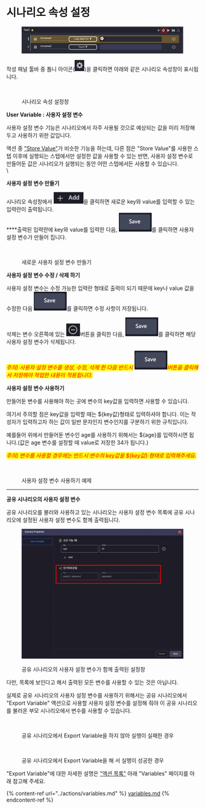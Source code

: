 # 시나리오 속성 설정

<figure><img src="../.gitbook/assets/image (212).png" alt=""><figcaption></figcaption></figure>



작성 패널 툴바 중 톱니 아이콘(<img src="../.gitbook/assets/image (117).png" alt="" data-size="line">)을 클릭하면 아래와 같은 시나리오 속성창이 표시됩니다.

<figure><img src="../.gitbook/assets/스크린샷 2022-09-26 오후 3.10.16 (1).png" alt=""><figcaption><p>시나리오 속성 설정창</p></figcaption></figure>

**User Variable : 사용자 설정 변수**

사용자 설정 변수 기능은 시나리오에서 자주 사용될 것으로 예상되는 값을 미리 저장해 두고 사용하기 위한 값입니다.

액션 중 ["Store Value"](../actions/variables.md#store-value)가 비슷한 기능을 하는데, 다른 점은 "Store Value"를 사용한 스텝 이후에 실행되는 스텝에서만 설정한 값을 사용할 수 있는 반면, 사용자 설정 변수로 만들어둔 값은 시나리오가 실행되는 동안 어떤 스텝에서든 사용할 수 있습니다. \
\


**사용자 설정 변수 만들기**

시나리오 속성창에서 <img src="../.gitbook/assets/image (207).png" alt="" data-size="line">을 클릭하면 새로운 key와 value를 입력할 수 있는 입력란이 출력됩니다.\
****출력된 입력란에 key와 value를 입력한 다음, <img src="../.gitbook/assets/image (218).png" alt="" data-size="line">를 클릭하면 사용자 설정 변수가 만들어 집니다.

<figure><img src="../.gitbook/assets/스크린샷 2022-09-26 오후 3.11.18.png" alt=""><figcaption><p>새로운 사용자 설정 변수 만들기</p></figcaption></figure>



**사용자 설정 변수 수정 / 삭제 하기**

사용자 설정 변수는 수정 가능한 입력란 형태로 출력이 되기 때문에 key나 value 값을 수정한 다음 <img src="../.gitbook/assets/image (218).png" alt="" data-size="line">를 클릭하면 수정 사항이 저장됩니다.

삭제는 변수 오른쪽에 있는 <img src="../.gitbook/assets/image (175).png" alt="" data-size="line">버튼을 클릭한 다음, <img src="../.gitbook/assets/image (218).png" alt="" data-size="line">를 클릭하면 해당 사용자 설정 변수가 삭제됩니다.

_<mark style="color:red;">주의) 사용자 설정 변수를 생성, 수정, 삭제 한 다음 반드시</mark>_ <img src="../.gitbook/assets/image (218).png" alt="" data-size="line">_<mark style="color:red;">버튼을 클릭해서 저장해야 작업한 내용이 적용됩니다.</mark>_



**사용자 설정 변수 사용하기**

만들어둔 변수를 사용해야 하는 곳에 변수의 key값을 입력하면 사용할 수 있습니다.

여기서 주의할 점은 key값을 입력할 때는 ${key값}형태로 입력하셔야 합니다. 이는 작성자가 입력하고자 하는 값이 일반 문자인지 변수인지를 구분하기 위한 규칙입니다.

예를들어 위에서 만들어둔 변수인 age를 사용하기 위해서는 ${age}를 입력하시면 됩니다.(값은 age 변수를 설정할 때 value로 저장한 34가 됩니다.)

_<mark style="color:red;">주의) 변수를 사용할 경우에는 반드시 변수의 key값을 ${key값} 형태로 입력해주세요.</mark>_

<figure><img src="../.gitbook/assets/스크린샷 2022-10-25 오후 3.44.58.png" alt=""><figcaption><p>사용자 설정 변수 사용하기 예제</p></figcaption></figure>

****

**공유 시나리오의 사용자 설정 변수**

공유 시나리오를 불러와 사용하고 있는 시나리오는 사용자 설정 변수 목록에 공유 시나리오에 설정된 사용자 설정 변수도 함께 출력됩니다.

<figure><img src="../.gitbook/assets/photo_2022-09-26 15.18.39.jpeg" alt=""><figcaption><p>공유 시나리오의 사용자 설정 변수가 함께 출력된 설정창</p></figcaption></figure>

다만, 목록에 보인다고 해서 출력된 모든 변수를 사용할 수 있는 것은 아닙니다.

실제로 공유 시나리오의 사용자 설정 변수를 사용하기 위해서는 공유 시나리오에서 "Export Variable" 액션으로 사용할 사용자 설정 변수를 설정해 줘야 이 공유 시나리오를 불러온 부모 시나리오에서 변수를 사용할 수 있습니다.

<figure><img src="../.gitbook/assets/스크린샷 2022-10-25 오후 3.50.51.png" alt=""><figcaption><p>공유 시나리오에서 Export Variable을 하지 않아 실행이 실패한 경우</p></figcaption></figure>

<figure><img src="../.gitbook/assets/스크린샷 2022-10-25 오후 3.49.53.png" alt=""><figcaption><p>공유 시나리오에서 Export Variable을 해 서 실행이 성공한 경우</p></figcaption></figure>

"Export Variable"에 대한 자세한 설명은 ["액션 목록"](broken-reference) 아래 "Variables" 페이지를 아래 참고해 주세요.

{% content-ref url="../actions/variables.md" %}
[variables.md](../actions/variables.md)
{% endcontent-ref %}
